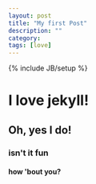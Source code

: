 ```yaml
---
layout: post
title: "My first Post"
description: ""
category: 
tags: [love]
---
```

{% include JB/setup %}
# I love jekyll!

## Oh, yes I do!

### isn't it fun

#### how 'bout you?